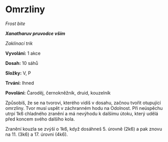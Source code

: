 # Omrzliny

*Frost bite*

***Xanatharuv pruvodce vším***

 *Zaklínací trik* 
 

**Vyvolání:** 1 akce

**Dosah:** 10 sáhů

**Složky:** V, P

**Trvání:** Ihned

**Povolání:** Čaroděj, černokněžník, druid, kouzelník
 
Způsobíš, že se na tvorovi, kterého vidíš v dosahu, začnou tvořit otupující omrzliny. Tvor musí uspět v záchranném hodu na Odolnost. Při neúspěchu utrpí 1k6 chladného zranění a má nevýhodu k dalšímu útoku, který udělá před koncem svého dalšího kola.

Zranění kouzla se zvýší o 1k6, když dosáhneš 5. úrovně (2k6) a pak znovu na 11. (3k6) a 17. úrovni (4k6).